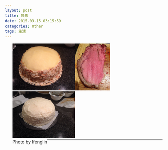 ```yaml
---
layout: post
title: 蜂毒
date: 2015-03-15 03:15:59
categories: Other
tags: 生活
---
```


<style>li{float:left;list-style:none;margin:0}</style>
<ul>
<li><img src="/pic/fengdu/image.jpeg" widht="200" height="150" /></li>
<li><img src="/pic/fengdu/1419994471000.jpg" widht="200" height="150" /></li>
<li><img src="/pic/fengdu/1419793469000.jpg" widht="200" height="150" /></li>
</ul>
<p style="clear:left;"></p>

- Photo by Ifenglin

---
